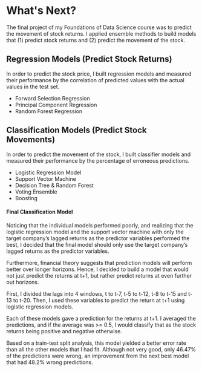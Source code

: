 # What's Next?
The final project of my Foundations of Data Science course was to predict the movement of stock returns. I applied ensemble methods to build models that (1) predict stock returns and (2) predict the movement of the stock.

## Regression Models (Predict Stock Returns)
In order to predict the stock price, I built regression models and measured their performance by the correlation of predicted values with the actual values in the test set.
* Forward Selection Regression
* Principal Component Regression
* Random Forest Regression

## Classification Models (Predict Stock Movements)
In order to predict the movement of the stock, I built classifier models and measured their performance by the percentage of erroneous predictions.
* Logistic Regression Model
* Support Vector Machine
* Decision Tree & Random Forest
* Voting Ensemble
* Boosting

#### Final Classification Model
Noticing that the individual models performed poorly, and realizing that the logistic regression model and the support vector machine with only the target company’s lagged returns as the predictor variables performed the best, I decided that the final model should only use the target company’s lagged returns as the predictor variables. 

Furthermore, financial theory suggests that prediction models will perform better over longer horizons. Hence, I decided to build a model that would not just predict the returns at t+1, but rather predict returns at even further out horizons.

First, I divided the lags into 4 windows, t to t-7, t-5 to t-12, t-8 to t-15 and t-13 to t-20. Then, I used these variables to predict the return at t+1 using  logistic regression models. 

Each of these models gave a prediction for the returns at t+1. I averaged the predictions, and if the average was >= 0.5, I would classify that as the stock returns being positive and negative otherwise.

Based on a train-test split analysis, this model yielded a better error rate than all the other models that I had fit. Although not very good, only 46.47% of the predictions were wrong, an improvement from the next best model that had 48.2% wrong predictions.

